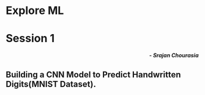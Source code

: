# Explore ML
# Session 1

<p align=right>
<strong><I>
- Srajan Chourasia
</I></strong>
</p>

## Building a CNN Model to Predict Handwritten Digits(MNIST Dataset).

